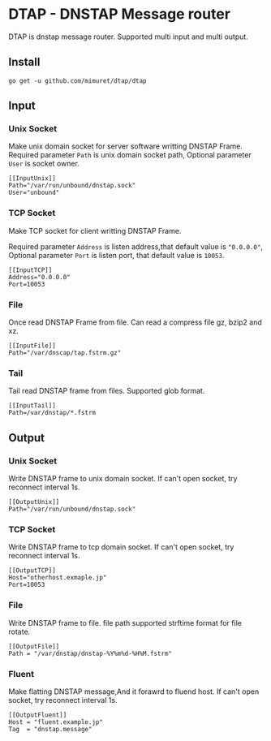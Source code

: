 # DTAP - DNSTAP Message router
DTAP is dnstap message router.
Supported multi input and multi output.

## Install
```
go get -u github.com/mimuret/dtap/dtap
```

## Input
### Unix Socket
Make unix domain socket for server software writting DNSTAP Frame.
Required parameter `Path` is unix domain socket path,
Optional parameter `User` is socket owner.
```
[[InputUnix]]
Path="/var/run/unbound/dnstap.sock"
User="unbound"
```

### TCP Socket
Make TCP socket for client writting DNSTAP Frame.

Required parameter `Address` is listen address,that default value is `"0.0.0.0"`,
Optional parameter `Port` is listen port, that default value is `10053`.
```
[[InputTCP]]
Address="0.0.0.0"
Port=10053
```

### File
Once read DNSTAP Frame from file.
Can read a compress file gz, bzip2 and xz.

```
[[InputFile]]
Path="/var/dnscap/tap.fstrm.gz"
```

### Tail
Tail read DNSTAP frame from files.
Supported glob format.

```
[[InputTail]]
Path=/var/dnstap/*.fstrm

```

## Output
### Unix Socket
Write DNSTAP frame to unix domain socket.
If can't open socket, try reconnect interval 1s.
```
[[OutputUnix]]
Path="/var/run/unbound/dnstap.sock"
```

### TCP Socket
Write DNSTAP frame to tcp domain socket.
If can't open socket, try reconnect interval 1s.

```
[[OutputTCP]]
Host="otherhost.exmaple.jp"
Port=10053
```

### File
Write DNSTAP frame to file.
file path supported strftime format for file rotate.
```
[[OutputFile]]
Path = "/var/dnstap/dnstap-%Y%m%d-%H%M.fstrm"
```

### Fluent
Make flatting DNSTAP message,And it forawrd to fluend host.
If can't open socket, try reconnect interval 1s.

```
[[OutputFluent]]
Host = "fluent.example.jp"
Tag  = "dnstap.message"
```